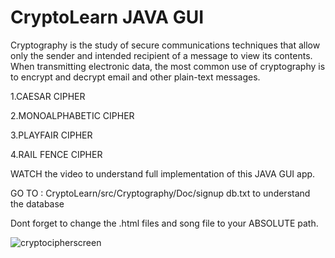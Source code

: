 # CryptoLearn JAVA GUI
Cryptography is the study of secure communications techniques that allow only the sender and intended recipient of a message to view its contents.
When transmitting electronic data, the most common use of cryptography is to encrypt and decrypt email and other plain-text messages. 

1.CAESAR CIPHER

2.MONOALPHABETIC CIPHER

3.PLAYFAIR CIPHER

4.RAIL FENCE CIPHER

WATCH the video to understand full implementation of this JAVA GUI app.  

GO TO : CryptoLearn/src/Cryptography/Doc/signup db.txt to understand the database

Dont forget to change the .html files and song file to your ABSOLUTE path.

![cryptocipherscreen](https://user-images.githubusercontent.com/68988574/189520078-12aab0ef-0d33-4d68-8aa4-4083aed3977d.jpg)

